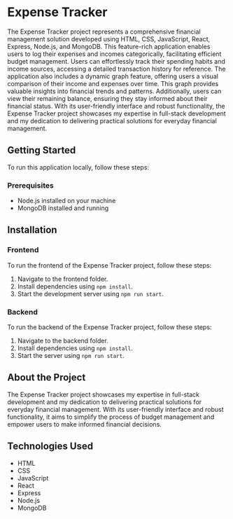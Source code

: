 # Expense Tracker

The Expense Tracker project represents a comprehensive financial management solution developed using HTML, CSS, JavaScript, React, Express, Node.js, and MongoDB. This feature-rich application enables users to log their expenses and incomes categorically, facilitating efficient budget management. Users can effortlessly track their spending habits and income sources, accessing a detailed transaction history for reference. The application also includes a dynamic graph feature, offering users a visual comparison of their income and expenses over time. This graph provides valuable insights into financial trends and patterns. Additionally, users can view their remaining balance, ensuring they stay informed about their financial status. With its user-friendly interface and robust functionality, the Expense Tracker project showcases my expertise in full-stack development and my dedication to delivering practical solutions for everyday financial management.

## Getting Started

To run this application locally, follow these steps:

### Prerequisites

- Node.js installed on your machine
- MongoDB installed and running
  
## Installation

### Frontend

To run the frontend of the Expense Tracker project, follow these steps:

1. Navigate to the frontend folder.
2. Install dependencies using `npm install`.
3. Start the development server using `npm run start`.

### Backend

To run the backend of the Expense Tracker project, follow these steps:

1. Navigate to the backend folder.
2. Install dependencies using `npm install`.
3. Start the server using `npm run start`.

## About the Project

The Expense Tracker project showcases my expertise in full-stack development and my dedication to delivering practical solutions for everyday financial management. With its user-friendly interface and robust functionality, it aims to simplify the process of budget management and empower users to make informed financial decisions.

## Technologies Used

- HTML
- CSS
- JavaScript
- React
- Express
- Node.js
- MongoDB
